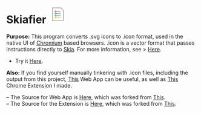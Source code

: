 # Skiafier <img src="https://raw.githubusercontent.com/Alex313031/skiafier/main/thumb.png" width="48">

__Purpose:__ This program converts .svg icons to .icon format, used in the native UI of <a href="https://www.chromium.org/">Chromium</a> based browsers. .icon is a vector format that passes instructions directly to <a href="https://skia.org/">Skia</a>. For more information, see > <a href="https://chromium.googlesource.com/chromium/src/+/main/components/vector_icons/README.md">Here</a>.

 - Try it [Here](https://thorium.rocks/misc/skiafier/skiafy.html).

__Also:__ If you find yourself manually tinkering with .icon files, including the output from this project, [This](https://github.com/michaelwasserman/vector-icon-app) Web App can be useful, as well as [This](https://chrome.google.com/webstore/detail/chromium-vector-icon-pain/cnlndebkegcfnbiknohgneobakigplhf) Chrome Extension I made.

 &ndash; The Source for Web App is [Here](https://github.com/Alex313031/vector-icon-app), which was forked from [This](https://github.com/michaelwasserman/vector-icon-app). \
 &ndash; The Source for the Extension is [Here](https://github.com/Alex313031/Chromium-Vector-Icons), which was forked from [This](https://github.com/sadrulhc/vector-icons).
